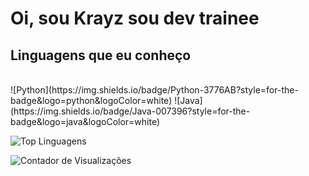 # Oi, sou Krayz sou dev trainee

## Linguagens que eu conheço
<br>
![Python](https://img.shields.io/badge/Python-3776AB?style=for-the-badge&logo=python&logoColor=white)
![Java](https://img.shields.io/badge/Java-007396?style=for-the-badge&logo=java&logoColor=white)

![Top Linguagens](https://github-readme-stats.vercel.app/api/top-langs/?username=seu-usuario&layout=compact&theme=radical)

![Contador de Visualizações](https://komarev.com/ghpvc/?username=seu-usuario&color=blueviolet)
